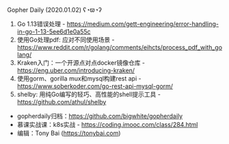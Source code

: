 Gopher Daily (2020.01.02) ʕ◔ϖ◔ʔ

1. Go 1.13错误处理 - https://medium.com/gett-engineering/error-handling-in-go-1-13-5ee6d1e0a55c
2. 使用Go处理pdf: 应对不同使用场景 - https://www.reddit.com/r/golang/comments/eihcts/process_pdf_with_golang/
3. Kraken入门：一个开源点对点docker镜像仓库 - https://eng.uber.com/introducing-kraken/
4. 使用gorm、gorilla mux和mysql构建rest api - https://www.soberkoder.com/go-rest-api-mysql-gorm/
5. shelby: 用纯Go编写的轻巧、高性能的shell提示工具 - https://github.com/athul/shelby

* gopherdaily归档：https://github.com/bigwhite/gopherdaily
* 慕课实战课：k8s实战 - https://coding.imooc.com/class/284.html
* 编辑：Tony Bai (https://tonybai.com)

